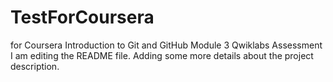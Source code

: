 # TestForCoursera
for Coursera Introduction to Git and GitHub Module 3 Qwiklabs Assessment
I am editing the README file. Adding some more details about the project description.
